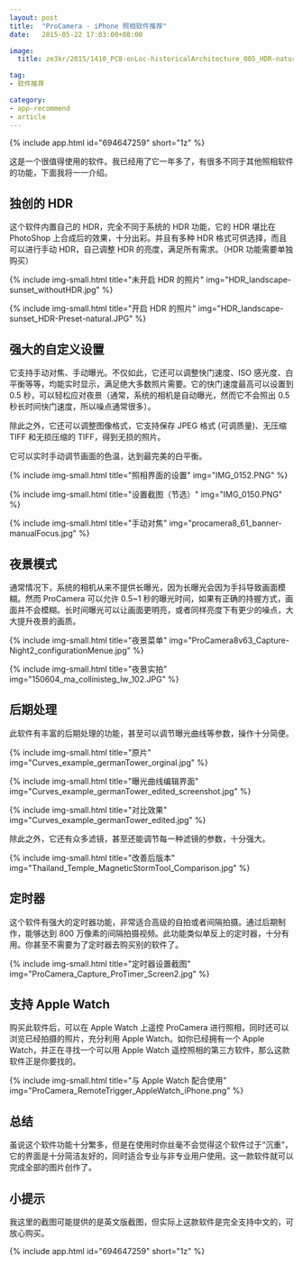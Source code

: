 ```yaml
---
layout: post
title:  "ProCamera - iPhone 照相软件推荐"
date:   2015-05-22 17:03:00+08:00

image:
  title: ze3kr/2015/1410_PC8-onLoc-historicalArchitecture_005_HDR-natural.JPG

tag:
- 软件推荐

category: 
- app-recommend
- article
---
```

{% include app.html id="694647259" short="1z" %}

这是一个很值得使用的软件。我已经用了它一年多了，有很多不同于其他照相软件的功能，下面我将一一介绍。

独创的 HDR
------
这个软件内置自己的 HDR，完全不同于系统的 HDR 功能，它的 HDR 堪比在 PhotoShop 上合成后的效果，十分出彩。并且有多种 HDR 格式可供选择，而且可以进行手动 HDR，自己调整 HDR 的亮度，满足所有需求。（HDR 功能需要单独购买）

{% include img-small.html title="未开启 HDR 的照片" img="HDR_landscape-sunset_withoutHDR.jpg" %}

{% include img-small.html title="开启 HDR 的照片" img="HDR_landscape-sunset_HDR-Preset-natural.JPG" %}

强大的自定义设置
------
它支持手动对焦、手动曝光。不仅如此，它还可以调整快门速度、ISO 感光度、白平衡等等，均能实时显示，满足绝大多数照片需要。它的快门速度最高可以设置到 0.5 秒，可以轻松应对夜景（通常，系统的相机是自动曝光，然而它不会照出 0.5 秒长时间快门速度，所以噪点通常很多）。

除此之外，它还可以调整图像格式，它支持保存 JPEG 格式 (可调质量)、无压缩 TIFF 和无损压缩的 TIFF，得到无损的照片。

它可以实时手动调节画面的色温，达到最完美的白平衡。

{% include img-small.html title="照相界面的设置" img="IMG_0152.PNG" %}

{% include img-small.html title="设置截图（节选）" img="IMG_0150.PNG" %}

{% include img-small.html title="手动对焦" img="procamera8_61_banner-manualFocus.jpg" %}

夜景模式
------
通常情况下，系统的相机从来不提供长曝光，因为长曝光会因为手抖导致画面模糊。然而 ProCamera 可以允许 0.5~1 秒的曝光时间，如果有正确的持握方式，画面并不会模糊。长时间曝光可以让画面更明亮，或者同样亮度下有更少的噪点，大大提升夜景的画质。

{% include img-small.html title="夜景菜单" img="ProCamera8v63_Capture-Night2_configurationMenue.jpg" %}

{% include img-small.html title="夜景实拍" img="150604_ma_collinisteg_lw_102.JPG" %}

后期处理
-----
此软件有丰富的后期处理的功能，甚至可以调节曝光曲线等参数，操作十分简便。

{% include img-small.html title="原片" img="Curves_example_germanTower_orginal.jpg" %}

{% include img-small.html title="曝光曲线编辑界面" img="Curves_example_germanTower_edited_screenshot.jpg" %}

{% include img-small.html title="对比效果" img="Curves_example_germanTower_edited.jpg" %}

除此之外，它还有众多滤镜，甚至还能调节每一种滤镜的参数，十分强大。

{% include img-small.html title="改善后版本" img="Thailand_Temple_MagneticStormTool_Comparison.jpg" %}

定时器
------
这个软件有强大的定时器功能，非常适合高级的自拍或者间隔拍摄。通过后期制作，能够达到 800 万像素的间隔拍摄视频。此功能类似单反上的定时器，十分有用。你甚至不需要为了定时器去购买别的软件了。

{% include img-small.html title="定时器设置截图" img="ProCamera_Capture_ProTimer_Screen2.jpg" %}

支持 Apple Watch
------
购买此软件后，可以在 Apple Watch 上遥控 ProCamera 进行照相，同时还可以浏览已经拍摄的照片，充分利用 Apple Watch。如你已经拥有一个 Apple Watch，并正在寻找一个可以用 Apple Watch 遥控照相的第三方软件，那么这款软件正是你要找的。

{% include img-small.html title="与 Apple Watch 配合使用" img="ProCamera_RemoteTrigger_AppleWatch_iPhone.png" %}

总结
------
虽说这个软件功能十分繁多，但是在使用时你丝毫不会觉得这个软件过于“沉重”，它的界面是十分简洁友好的，同时适合专业与非专业用户使用。这一款软件就可以完成全部的图片创作了。

小提示
------
我这里的截图可能提供的是英文版截图，但实际上这款软件是完全支持中文的，可放心购买。

{% include app.html id="694647259" short="1z" %}
